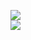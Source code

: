 [![](https://img.shields.io/badge/Made%20With-Github%20Spray-lightgrey.svg?style=for-the-badge&logo=github)](https://github.com/Annihil/github-spray#15444)  
[![](https://i.imgur.com/2DrTn0Z.gif)](https://github.com/Annihil/github-spray)